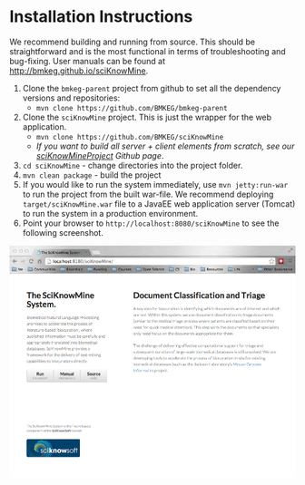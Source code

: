 Installation Instructions
===

We recommend building and running from source. This should be straightforward and is the most functional in terms of troubleshooting and bug-fixing. User manuals can be found at http://bmkeg.github.io/sciKnowMine.

1. Clone the `bmkeg-parent` project from github to set all the dependency versions and repositories: 
	* `mvn clone https://github.com/BMKEG/bmkeg-parent`  
2. Clone the `sciKnowMine` project. This is just the wrapper for the web application. 
	* `mvn clone https://github.com/BMKEG/sciKnowMine`
	* _If you want to build all server + client elements from scratch, see our [sciKnowMineProject](https://github.com/BMKEG/sciKnowMineProject) Github page_.  
3. `cd sciKnowMine` - change directories into the project folder.
4. `mvn clean package` - build the project
5. If you would like to run the system immediately, use `mvn jetty:run-war` to run the project from the built war-file. We recommend deploying `target/sciKnowMine.war` file to a JavaEE web application server (Tomcat) to run the system in a production environment. 
6. Point your browser to `http://localhost:8080/sciKnowMine` to see the following screenshot. 

![](docs/topScreenShot.jpg)
